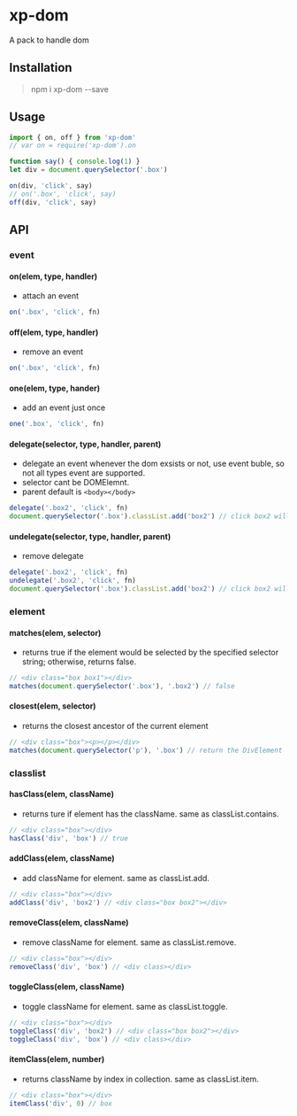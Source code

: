 # xp-dom
A pack to handle dom

## Installation
> npm i xp-dom --save

## Usage
```js
import { on, off } from 'xp-dom'
// var on = require('xp-dom').on

function say() { console.log(1) }
let div = document.querySelector('.box')

on(div, 'click', say)
// on('.box', 'click', say)
off(div, 'click', say)
```

## API

### event

#### on(elem, type, handler)
- attach an event
```js
on('.box', 'click', fn)
```

#### off(elem, type, handler)
- remove an event
```js
on('.box', 'click', fn)
```

#### one(elem, type, hander)
- add an event just once
```js
one('.box', 'click', fn)
```

#### delegate(selector, type, handler, parent)
- delegate an event whenever the dom exsists or not, use event buble, so not all types event are supported.
- selector cant be DOMElemnt.
- parent default is `<body></body>`
```js
delegate('.box2', 'click', fn)
document.querySelector('.box').classList.add('box2') // click box2 will trigger fn
```

#### undelegate(selector, type, handler, parent)
- remove delegate
```js
delegate('.box2', 'click', fn)
undelegate('.box2', 'click', fn)
document.querySelector('.box').classList.add('box2') // click box2 will not trigger fn
```

### element

#### matches(elem, selector)
- returns true if the element would be selected by the specified selector string; otherwise, returns false.
```js
// <div class="box box1"></div>
matches(document.querySelector('.box'), '.box2') // false
```

#### closest(elem, selector)
- returns the closest ancestor of the current element
```js
// <div class="box"><p></p></div>
matches(document.querySelector('p'), '.box') // return the DivElement
```

### classlist

#### hasClass(elem, className)
- returns ture if element has the className. same as classList.contains.
```js
// <div class="box"></div>
hasClass('div', 'box') // true
```

#### addClass(elem, className)
- add className for element. same as classList.add.
```js
// <div class="box"></div>
addClass('div', 'box2') // <div class="box box2"></div>
```

#### removeClass(elem, className)
- remove className for element. same as classList.remove.
```js
// <div class="box"></div>
removeClass('div', 'box') // <div class></div>
```

#### toggleClass(elem, className)
- toggle className for element. same as classList.toggle.
```js
// <div class="box"></div>
toggleClass('div', 'box2') // <div class="box box2"></div>
toggleClass('div', 'box') // <div class></div>
```

#### itemClass(elem, number)
- returns className by index in collection. same as classList.item.
```js
// <div class="box"></div>
itemClass('div', 0) // box
```
